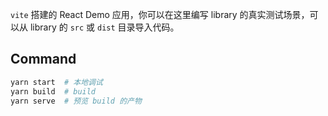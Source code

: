 `vite` 搭建的 React Demo 应用，你可以在这里编写 library 的真实测试场景，可以从 library 的 `src` 或 `dist` 目录导入代码。

## Command

```zsh
yarn start  # 本地调试
yarn build  # build
yarn serve  # 预览 build 的产物
```
